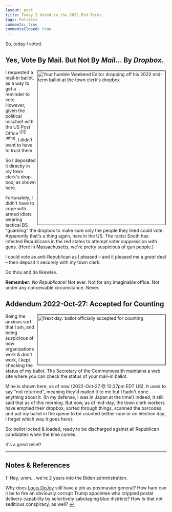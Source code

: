 ```yaml
---
layout: post
title: Today I Voted in the 2022 Mid-Terms
tags: Politics
comments: true
commentsClosed: true
---
```


So, today I voted.  


## Yes, Vote By Mail. But Not By _Mail_&hellip; By _Dropbox._  

<img src="{{ site.baseurl }}/images/2022-10-26-voted-2022-dropbox.jpg" width="400" height="479" alt="Your humble Weekend Editor dropping off his 2022 mid-term ballot at the town clerk's dropbox" title="Your humble Weekend Editor dropping off his 2022 mid-term ballot at the town clerk's dropbox" style="float: right; margin: 3px 3px 3px 3px; border: 1px solid #000000;">
I requested a mail-in ballot, as a way to get a reminder to vote.  However, given the
political mischief with the US Post Office <sup id="fn1a">[[1]](#fn1)</sup>, I didn't want
to have to trust them.  

So I deposited it directly in my town clerk's drop-box, as shown here.  

Fortunately, I didn't have to cope with armed idiots wearing tactical BS "guarding" the
dropbox to make sure only the people they liked could vote.  Apparently that's a thing
again, here in the US.  The racist South has infected Republicans in the red states to
attempt voter suppression with guns.  (Here in Massachusetts, we're pretty suspicious of
gun people.)  

I could vote as anti-Republican as I pleased &ndash; and it pleased me a _great_ deal &ndash;
then deposit it securely with my town clerk.  

Go thou and do likewise.  

__Remember:__ _No Republicans!_  Not ever.  Not for any imaginable office.  Not under any
conceivable circumstance.  Never.


## Addendum 2022-Oct-27: Accepted for Counting  

<img src="{{ site.baseurl }}/images/2022-10-26-voted-2022-accepted.jpg" width="400" height="156" alt="Next day: ballot officially accepted for counting" title="Next day: ballot officially accepted for counting" style="float: right; margin: 3px 3px 3px 3px; border: 1px solid #000000;">
Being the anxious sort that I am, and being suspicious of how organizations work &amp;
don't work, I kept checking the status of my ballot.  The Secretary of the Commonwealth
maintains a web site where you can check the status of your mail-in ballot.  

Mine is shown here, as of now (2022-Oct-27 @ 12:37pm EDT US).  It used to say "not
returned", meaning they'd mailed it to me but I hadn't done anything about it.  (In my
defense, I was in Japan at the time!)  Indeed, it
still said that as of this morning.  But now, as of mid-day, the town clerk workers have
emptied their dropbox, sorted through things, scanned the barcodes, and put my ballot in
the queue to be counted (either now or on election day; I forget which way it goes here).  

So: ballot locked &amp; loaded, ready to be discharged against all Republican candidates
when the time comes.  

It's a great relief!  

---

## Notes &amp; References  

<!--
<sup id="fn1a">[[1]](#fn1)</sup>

<a id="fn1">1</a>: ***, ["***"](***), *** [↩](#fn1a)  

<a href="{{ site.baseurl }}/images/***">
  <img src="{{ site.baseurl }}/images/***" width="400" height="***" alt="***" title="***" style="float: right; margin: 3px 3px 3px 3px; border: 1px solid #000000;">
</a>

<iframe width="400" height="224" src="***" allow="accelerometer; encrypted-media; gyroscope; picture-in-picture" allowfullscreen style="float: right; margin: 3px 3px 3px 3px; border: 1px solid #000000;"></iframe>
-->

<a id="fn1">1</a>: Hey, umm&hellip; we're 2 years into the Biden administration.  

Why does [Louis DeJoy](https://en.wikipedia.org/wiki/Louis_DeJoy) still have a job as
postmaster general?  How hard can it be to fire an obviously corrupt Trump appointee who
crippled postal delivery capability by selectively sabotaging blue districts?  How is that
not seditious conspiracy, as well? [↩](#fn1a)  
